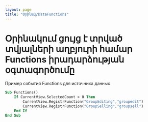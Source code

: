 ```yaml
---
layout: page
title: "Օրինակ/DataFunctions"
---
```


# Օրինակում ցույց է տրված տվյալների աղբյուրի համար Functions իրադարձության օգտագործումը 
Пример события Functions для источника данных


``` vb
Sub Functions() 
    If CurrentView.SelectedCount > 0 Then
        CurrentView.RegistrFunction("GroupEditing","groupedit")
        CurrentView.RegistrFunction("GroupSelling","groupsell")
    End If
End Sub
```